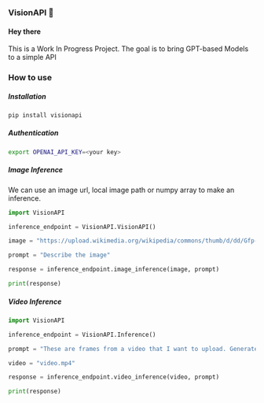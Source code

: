 ### VisionAPI 🚧

#### Hey there

This is a Work In Progress Project.
The goal is to bring GPT-based Models to a simple API

### How to use

##### Installation

```bash
pip install visionapi
```
##### Authentication

```bash
export OPENAI_API_KEY=<your key>
```
##### Image Inference
We can use an image url, local image path or numpy array to make an inference.

```python
import VisionAPI

inference_endpoint = VisionAPI.VisionAPI()

image = "https://upload.wikimedia.org/wikipedia/commons/thumb/d/dd/Gfp-wisconsin-madison-the-nature-boardwalk.jpg/2560px-Gfp-wisconsin-madison-the-nature-boardwalk.jpg"

prompt = "Describe the image"

response = inference_endpoint.image_inference(image, prompt)

print(response)

```
##### Video Inference

```python
import VisionAPI

inference_endpoint = VisionAPI.Inference()

prompt = "These are frames from a video that I want to upload. Generate a compelling description that I can upload along with the video."

video = "video.mp4"

response = inference_endpoint.video_inference(video, prompt)

print(response)

```